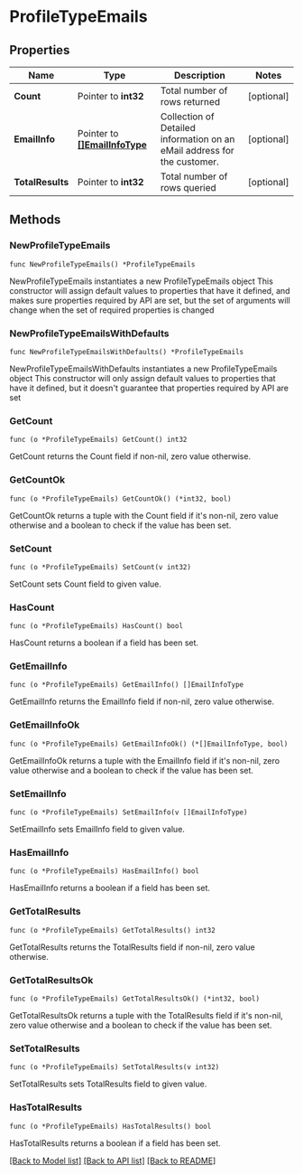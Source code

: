 # ProfileTypeEmails

## Properties

Name | Type | Description | Notes
------------ | ------------- | ------------- | -------------
**Count** | Pointer to **int32** | Total number of rows returned | [optional] 
**EmailInfo** | Pointer to [**[]EmailInfoType**](EmailInfoType.md) | Collection of Detailed information on an eMail address for the customer. | [optional] 
**TotalResults** | Pointer to **int32** | Total number of rows queried | [optional] 

## Methods

### NewProfileTypeEmails

`func NewProfileTypeEmails() *ProfileTypeEmails`

NewProfileTypeEmails instantiates a new ProfileTypeEmails object
This constructor will assign default values to properties that have it defined,
and makes sure properties required by API are set, but the set of arguments
will change when the set of required properties is changed

### NewProfileTypeEmailsWithDefaults

`func NewProfileTypeEmailsWithDefaults() *ProfileTypeEmails`

NewProfileTypeEmailsWithDefaults instantiates a new ProfileTypeEmails object
This constructor will only assign default values to properties that have it defined,
but it doesn't guarantee that properties required by API are set

### GetCount

`func (o *ProfileTypeEmails) GetCount() int32`

GetCount returns the Count field if non-nil, zero value otherwise.

### GetCountOk

`func (o *ProfileTypeEmails) GetCountOk() (*int32, bool)`

GetCountOk returns a tuple with the Count field if it's non-nil, zero value otherwise
and a boolean to check if the value has been set.

### SetCount

`func (o *ProfileTypeEmails) SetCount(v int32)`

SetCount sets Count field to given value.

### HasCount

`func (o *ProfileTypeEmails) HasCount() bool`

HasCount returns a boolean if a field has been set.

### GetEmailInfo

`func (o *ProfileTypeEmails) GetEmailInfo() []EmailInfoType`

GetEmailInfo returns the EmailInfo field if non-nil, zero value otherwise.

### GetEmailInfoOk

`func (o *ProfileTypeEmails) GetEmailInfoOk() (*[]EmailInfoType, bool)`

GetEmailInfoOk returns a tuple with the EmailInfo field if it's non-nil, zero value otherwise
and a boolean to check if the value has been set.

### SetEmailInfo

`func (o *ProfileTypeEmails) SetEmailInfo(v []EmailInfoType)`

SetEmailInfo sets EmailInfo field to given value.

### HasEmailInfo

`func (o *ProfileTypeEmails) HasEmailInfo() bool`

HasEmailInfo returns a boolean if a field has been set.

### GetTotalResults

`func (o *ProfileTypeEmails) GetTotalResults() int32`

GetTotalResults returns the TotalResults field if non-nil, zero value otherwise.

### GetTotalResultsOk

`func (o *ProfileTypeEmails) GetTotalResultsOk() (*int32, bool)`

GetTotalResultsOk returns a tuple with the TotalResults field if it's non-nil, zero value otherwise
and a boolean to check if the value has been set.

### SetTotalResults

`func (o *ProfileTypeEmails) SetTotalResults(v int32)`

SetTotalResults sets TotalResults field to given value.

### HasTotalResults

`func (o *ProfileTypeEmails) HasTotalResults() bool`

HasTotalResults returns a boolean if a field has been set.


[[Back to Model list]](../README.md#documentation-for-models) [[Back to API list]](../README.md#documentation-for-api-endpoints) [[Back to README]](../README.md)


